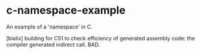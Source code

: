 c-namespace-example
===================

An example of a 'namespace' in C.

[bialix] building for C51 to check efficiency of generated assembly code:
the compiler generated indirect call. BAD.
